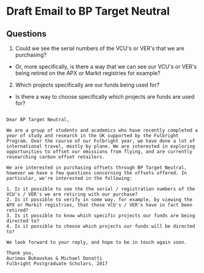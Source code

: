 # Draft Email to BP Target Neutral


## Questions

1. Could we see the serial numbers of the VCU's or VER's that we are purchasing?
  * Or, more specifically, is there a way that we can see our VCU's or VER's being retired on the APX or Markit registries for example?
2. Which projects specifically are our funds being used for?
  * Is there a way to choose specifically which projects are funds are used for?
  
  
~~~~~~

Dear BP Target Neutral,

We are a group of students and academics who have recently completed a year of study and research in the UK supported by the Fulbright Program. Over the course of our Fulbright year, we have done a lot of international travel, mostly by plane. We are interested in exploring opportunities to offset our emissions from flying, and are currently researching carbon offset retailers. 

We are interested in purchasing offsets through BP Target Neutral, however we have a few questions concerning the offsets offered. In particular, we're interested in the following:

1. Is it possible to see the the serial / registration numbers of the VCU's / VER's we are retiring with our purchase?
2. Is it possible to verify in some way, for example, by viewing the APX or Markit registries, that these VCU's / VER's have in fact been retired?
3. Is it possible to know which specific projects our funds are being directed to?
4. Is it possible to choose which projects our funds will be directed to?

We look forward to your reply, and hope to be in touch again soon.

Thank you, 
Aurimas Bukauskas & Michael Donatti  
Fulbright Postgraduate Scholars, 2017  
  
